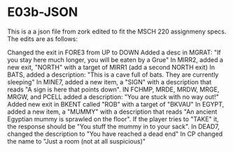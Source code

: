 # E03b-JSON

This is a a json file from zork edited to fit the MSCH 220 assignmeny specs. 
The edits are as follows:

Changed the exit in FORE3 from UP to DOWN
Added a desc in MGRAT: "If you stay here much longer, you will be eaten by a Grue"
In MIRR2, added a new exit, "NORTH" with a target of MIRR1 (add a second NORTH exit)
In BATS, added a description: "This is a cave full of bats. They are currently sleeping"
In MINE7, added a new item, a "SIGN" with a description that reads "A sign is here that points down".
IN FCHMP, MRDE, MRDW, MRGE, MRGW, and PCELL added a description: "You are stuck with no way out!"
Added new exit in BKENT called "ROB" with a target of "BKVAU"
In EGYPT, added a new item, a "MUMMY" with a description that reads "An ancient Egyptian mummy is sprawled on the floor". If the player tries to "TAKE" it, the response should be "You stuff the mummy in to your sack".
In DEAD7, changed the description to "You have reached a dead end"
In CP changed the name to "Just a room (not at all suspicious)"